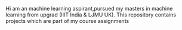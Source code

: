 Hi am an machine learning aspirant,pursued my masters in machine learning from upgrad (IIIT India & LJMU UK).
This repository contains projects which are part of my course assignments
